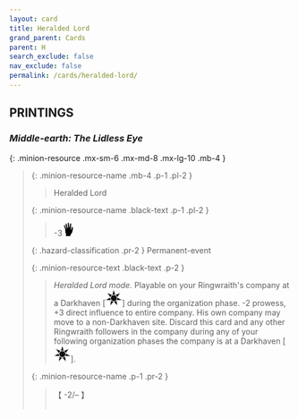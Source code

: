 ```yaml
---
layout: card
title: Heralded Lord
grand_parent: Cards
parent: H
search_exclude: false
nav_exclude: false
permalink: /cards/heralded-lord/
---
```


## PRINTINGS


### _Middle-earth: The Lidless Eye_

{: .minion-resource .mx-sm-6 .mx-md-8 .mx-lg-10 .mb-4 }
> {: .minion-resource-name .mb-4 .p-1 .pl-2 }
> > <div class="hazard-mp"></div>
> > <div class="card-name">Heralded Lord</div>
>
> {: .minion-resource-name .black-text .p-1 .pl-2 }
> > -3![](/assets/images/di.svg)
>
> {: .hazard-classification .pr-2 }
> Permanent-event
>
> {: .minion-resource-text .black-text .p-2 }
> > _Heralded Lord mode._ Playable on your Ringwraith's company at a Darkhaven \[![](/assets/images/dark-haven.svg)] during the organization phase. -2 prowess, +3 direct influence to entire company. His own company may move to a non-Darkhaven site. Discard this card and any other Ringwraith followers in the company during any of your following organization phases the company is at a Darkhaven \[![](/assets/images/dark-haven.svg)]. 
> 
> {: .minion-resource-name .p-1 .pr-2 }
> > <div class="card-shield">【 -2/&ndash; 】</div>
> > <div class="card-corruption-white">&nbsp;</div>
